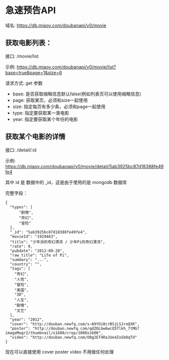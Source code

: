 # 急速预告API

域名: https://db.miaov.com/doubanapi/v0/movie

## 获取电影列表：

接口: /movie/list

示例: https://db.miaov.com/doubanapi/v0/movie/list?base=true&page=1&size=6

请求方式: get
参数
 - base: 是否获取缩略信息默认false(例如列表页可以使用缩略信息)
 - page: 获取某页，必须和size一起使用
 - size: 指定每页有多少条，必须和page一起使用
 - type: 指定要获取某一类电影
 - year: 指定要获取某个年份的电影


## 获取某个电影的详情

接口: /detail/:id

示例: https://db.miaov.com/doubanapi/v0/movie/detail/5ab3925bc87d18388fe49fe4

其中 id 是 数据中的 _id，这是由于使用的是 mongodb 数据库

完整字段：

```
{
  "types": [
      "剧情",
      "奇幻",
      "冒险"
  ],
  "_id": "5ab3925bc87d18388fe49fe4",
  "movieId": "1929463",
  "title": "少年派的奇幻漂流 / 少年Pi的奇幻漂流",
  "rate": 9,
  "pubdate": "2012-09-28",
  "raw_title": "Life of Pi",
  "summary": "...",
  "country": "",
  "tags": [
    "奇幻",
    "人性",
    "冒险",
    "美国",
    "3D",
    "人生",
    "剧情",
    "文艺"
  ],
  "year": "2012",
  "cover": "http://douban.newfq.com/s~A9YOi0crBSjLSJreQXK",
  "poster": "http://douban.newfq.com/qdZOLbw6wcQ5Tlkh_7tMG?imageMogr2/thumbnail/x1680/crop/1080x1600",
  "video": "http://douban.newfq.com/O0g2ET4RaJUe4ZuSb0qTd"
}
```

现在可以直接使用 cover  poster video 不用做任何处理



